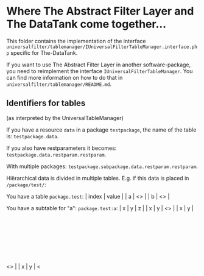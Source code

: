 Where The Abstract Filter Layer and The DataTank come together...
=================================================================

This folder contains the implementation of the interface ``universalfilter/tablemanager/IUniversalFilterTableManager.interface.php`` specific for The-DataTank.

If you want to use The Abstract Filter Layer in another software-package, you need to reimplement the interface ``IUniversalFilterTableManager``.
You can find more information on how to do that in ``universalfilter/tablemanager/README.md``.



Identifiers for tables
----------------------
(as interpreted by the UniversalTableManager)

If you have a resource `data` in a package `testpackage`, the name of the table is: `testpackage.data`.

If you also have restparameters it becomes: `testpackage.data.restparam.restparam`.

With multiple packages: `testpackage.subpackage.data.restparam.restparam`.

Hiërarchical data is divided in multiple tables. E.g. if this data is placed in `/package/test/`:
    <root>
        <a x="x" y="y">
            <z d="d"/>
        </a>
        <a x="x" y="y">
            <z d="d"/>
        </a>
        <a x="x" y="y">
            <z d="d"/>
        </a>
        <b x="x" y="y">
            <z e="e"/>
        </b>
    </root>

You have a table `package.test`:
    | index |   value    |
    |   a   | <<object>> |
    |   b   | <<object>> |

You have a subtable for "a": `package.test:a`:
    |   x   |   y   |     z      |
    |   x   |   y   | <<object>> |
    |   x   |   y   | <<object>> |
    |   x   |   y   | <<object>> |

And also a subtable "a.0.z": `package.test:a.0.z`:
    |   index   |   value   |
    |     d     |     d     |


About the implementation
------------------------

### So, we need to convert the data in The DataTank to tables...

The implementation for tabular data is straightforward. 

For the conversion from php-object to the table and back: see universalfilters/tablemanager/implementation/tools for the conversion classes

How do we transform PHP-objects to tables ?
-------------------------------------------

This transformation will be explained by a series of examples. First lets assume that we do not
go deeper into an object. (e.g. we do not zoom in on a piece of the object we want to query.) The 
return value I get from a the ResourceModel will either be an stdClass (object) or an array.

Case 1) We get an object.  
    In case of an object, the names of the datamembers are important, and have to be used, not thrown away. Ofcourse
    the values of these datamembers are important, and have to be saved as well. This will result in a somewhat hash-map
    like datastructure ( e.g. { field1:"value1", field2:"value2" } ).  
  
    Resulting table:  
    <table>
        <tr>
            <th>index</th><th>value</th>
        </tr>
        <tr>
            <th>field1</th><th>value1</th>
        </tr>
        <tr>
            <th>field2</th><th>value2</th>
        </tr>
    </table>  
Case 2) We got an array.
    With arrays we make a distinction between associative arrays and numerical arrays. 
    We define an associative array when minimum 1 field is a not a number.

    In **numerical arrays** the values kept in it are just like rows in the table. Thus, the values have to be interpreted as rows.

    a) If an object is the value of a numerical index then all the fields of this object become columnheadernames.
        e.g.: 
            [
              {field1:"value1", field2:"value2"},
              {field1:"value1b", field2:"value2b"}
            ]
       Resulting table:
       
       <table>
        <tr>
            <th>field1</th><th>field2</th>
        </tr>
        <tr>
            <th>value1</th><th>value2</th>
        </tr>
        <tr>
            <th>value1b</th><th>value2b</th>
        </tr>
       </table>   

    b) If the numerical index's value contains a string of some sort then the table has a column named "value".
        e.g.: 
            [
              "string1",
              "string2"
            ]
       Resulting table:

       <table>
        <tr>
            <th>value</th>
        </tr>
        <tr>
            <th>string1</th>
        </tr>
        <tr>
            <th>string2</th>
        </tr>
       </table>            

    c) If the value is an array, the columnames become "index_"+$i.
        e.g.: 
            [
              ["string1", "A" => "B"],
              ["string2"]
            ]
       Resulting table:
          
       <table>
        <tr>
            <th>index_1</th><th>index_A</th>
        </tr>
        <tr>
            <th>string1</th><th>B</th>
        </tr>
        <tr>
            <th>string2</th><th>null</th>
        </tr>
       </table>              

    With associative arrays the indexes, or more correctly keys, are probably also important.  
    Note that we don't save the information of "keys" in transforming numerical arrays to tables.  
    To save the "key" information on which a certain value is mapped, we add an extra "index" column to the resulting table.  
    The rest of the info is transformed to a table in the exact same way as numerical arrays are being transformed.  

       e.g.: 
           [
             "SomePK1" => {veld1:"value1", veld2:"value2"},
             "SomePK2" => {veld1:"value1b", veld2:"value2b"}
           ]

       Resulting table:

       <table>
        <tr>
            <th>index</th><th>field1</th><th>field2</th>
        </tr>
        <tr>
            <th>SomePK1</th><th>value1</th><th>value2</th>
        </tr>
        <tr>
            <th>SomePK2</th><th>value1b</th><th>value2b</th>
        </tr>
       </table>   

### We also implemented the runFilterOnSource method to run filters directly on the source.

For more info, ask Jan ;)

Ideas about future development
------------------------------

 - Add ".?" tables.
   E.g. If you have a resource ``gentsefeesten.dag15``, with columnNames: Titel, Datum, ...
   Then the table: ``gentsefeesten.dag15.?`` would return the following table:
   
   <table>
      <tr>
         <th>Field</th>
      </tr>
      <tr>
         <td>Titel</td>
      </tr>
      <tr>
         <td>Datum</td>
      </tr>
      <tr>
         <td>...</td>
      </tr>
   </table>
   